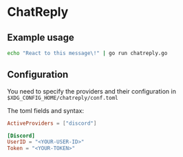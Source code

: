 # ChatReply

## Example usage

```bash
echo "React to this message\!" | go run chatreply.go
```

## Configuration
You need to specify the providers and their configuration in
`$XDG_CONFIG_HOME/chatreply/conf.toml`

The toml fields and syntax:

```toml
ActiveProviders = ["discord"]

[Discord]
UserID = "<YOUR-USER-ID>"
Token = "<YOUR-TOKEN>"
```
